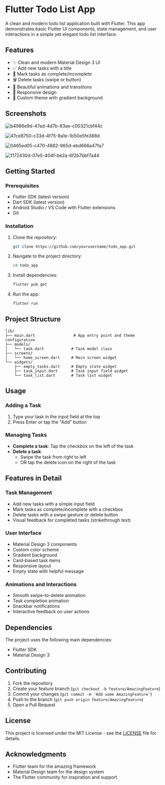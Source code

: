 # Flutter Todo List App

A clean and modern todo list application built with Flutter. This app demonstrates basic Flutter UI components, state management, and user interactions in a simple yet elegant todo list interface.

## Features

- ✨ Clean and modern Material Design 3 UI
- ✅ Add new tasks with a title
- 📝 Mark tasks as complete/incomplete
- 🗑️ Delete tasks (swipe or button)
- 🎨 Beautiful animations and transitions
- 📱 Responsive design
- 🌈 Custom theme with gradient background

## Screenshots
![b4986e9d-47ad-4d7b-83ae-c00321cbf44c](https://github.com/user-attachments/assets/7683424f-5e05-4cf1-811b-5817218d0572)

![47ce8750-c33d-4f75-8a1e-1b50e5fe388d](https://github.com/user-attachments/assets/6c3db8b6-33b3-4843-8c14-d6890c065677)

![0465ed05-c470-4882-965d-ebd666a47fa7](https://github.com/user-attachments/assets/8bdc0c85-0c04-414a-a7a6-e61a7a2f1d03)

![1172430d-07e5-404f-be2a-6f2b7bbf7a44](https://github.com/user-attachments/assets/8dc3bedb-d8c4-44bd-a2c2-3abd8794cfdc)

## Getting Started

### Prerequisites

- Flutter SDK (latest version)
- Dart SDK (latest version)
- Android Studio / VS Code with Flutter extensions
- Git

### Installation

1. Clone the repository:
   ```bash
   git clone https://github.com/yourusername/todo_app.git
   ```

2. Navigate to the project directory:
   ```bash
   cd todo_app
   ```

3. Install dependencies:
   ```bash
   flutter pub get
   ```

4. Run the app:
   ```bash
   flutter run
   ```

## Project Structure

```
lib/
├── main.dart                 # App entry point and theme configuration
├── models/
│   └── task.dart            # Task model class
├── screens/
│   └── home_screen.dart     # Main screen widget
└── widgets/
    ├── empty_tasks.dart     # Empty state widget
    ├── task_input.dart      # Task input field widget
    └── task_list.dart       # Task list widget
```

## Usage

### Adding a Task
1. Type your task in the input field at the top
2. Press Enter or tap the "Add" button

### Managing Tasks
- **Complete a task**: Tap the checkbox on the left of the task
- **Delete a task**: 
  - Swipe the task from right to left
  - OR tap the delete icon on the right of the task

## Features in Detail

### Task Management
- Add new tasks with a simple input field
- Mark tasks as complete/incomplete with a checkbox
- Delete tasks with a swipe gesture or delete button
- Visual feedback for completed tasks (strikethrough text)

### User Interface
- Material Design 3 components
- Custom color scheme
- Gradient background
- Card-based task items
- Responsive layout
- Empty state with helpful message

### Animations and Interactions
- Smooth swipe-to-delete animation
- Task completion animation
- Snackbar notifications
- Interactive feedback on user actions

## Dependencies

The project uses the following main dependencies:
- Flutter SDK
- Material Design 3

## Contributing

1. Fork the repository
2. Create your feature branch (`git checkout -b feature/AmazingFeature`)
3. Commit your changes (`git commit -m 'Add some AmazingFeature'`)
4. Push to the branch (`git push origin feature/AmazingFeature`)
5. Open a Pull Request

## License

This project is licensed under the MIT License - see the [LICENSE](LICENSE) file for details.

## Acknowledgments

- Flutter team for the amazing framework
- Material Design team for the design system
- The Flutter community for inspiration and support
